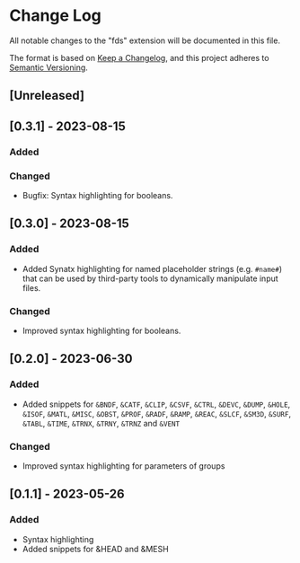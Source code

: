 # Change Log

All notable changes to the "fds" extension will be documented in this file.

The format is based on [Keep a Changelog](https://keepachangelog.com/en/1.0.0/),
and this project adheres to [Semantic Versioning](https://semver.org/spec/v2.0.0.html).

## [Unreleased]

## [0.3.1] - 2023-08-15

### Added

### Changed
- Bugfix: Syntax highlighting for booleans.

## [0.3.0] - 2023-08-15

### Added
- Added Synatx highlighting for named placeholder strings (e.g. `#name#`) that can be used by third-party tools to dynamically manipulate input files.

### Changed
- Improved syntax highlighting for booleans.

## [0.2.0] - 2023-06-30

### Added
- Added snippets for `&BNDF`, `&CATF`, `&CLIP`, `&CSVF`, `&CTRL`, `&DEVC`, `&DUMP`, `&HOLE`, `&ISOF`, `&MATL`, `&MISC`, `&OBST`, `&PROF`, `&RADF`, `&RAMP`, `&REAC`, `&SLCF`, `&SM3D`, `&SURF`, `&TABL`, `&TIME`, `&TRNX`, `&TRNY`, `&TRNZ` and `&VENT`

### Changed
- Improved syntax highlighting for parameters of groups

## [0.1.1] - 2023-05-26

### Added
- Syntax highlighting
- Added snippets for &HEAD and &MESH
